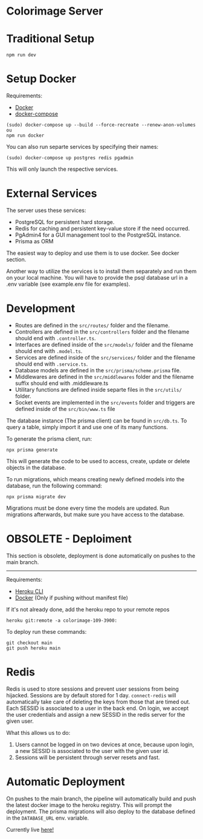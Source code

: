 # Colorimage Server

# Traditional Setup

```
npm run dev
```

# Setup Docker

Requirements:
- [Docker](https://www.docker.com/)
- [docker-compose](https://docs.docker.com/compose/install/)

```
(sudo) docker-compose up --build --force-recreate --renew-anon-volumes
ou
npm run docker
```

You can also run separte services by specifying their names:

```
(sudo) docker-compose up postgres redis pgadmin
```

This will only launch the respective services.

# External Services

The server uses these services:

- PostgreSQL for persistent hard storage.
- Redis for caching and persistent key-value store if the need occurred.
- PgAdmin4 for a GUI management tool to the PostgreSQL instance.
- Prisma as ORM

The easiest way to deploy and use them is to use docker. See docker section.

Another way to utilize the services is to install them separately and run them on your local machine. You will have to provide the psql database url in a .env variable (see example.env file for examples).

# Development

- Routes are defined in the `src/routes/` folder and the filename.
- Controllers are defined in the `src/controllers` folder and the filename should end with `.controller.ts`.
- Interfaces are defined inside of the `src/models/` folder and the filename should end with `.model.ts`.
- Services are defined inside of the `src/services/` folder and the filename should end with `.service.ts`.
- Database models are defined in the `src/prisma/scheme.prisma` file.
- Middlewares are defined in the `src/middlewares` folder and the filename suffix should end with .middleware.ts
- Utilitary functions are defined inside separte files in the `src/utils/` folder.
- Socket events are implemented in the `src/events` folder and triggers are defined inside of the `src/bin/www.ts` file 

The database instance (The prisma client) can be found in `src/db.ts`. To query a table, simply import it and use one of its many functions.

To generate the prisma client, run:

```
npx prisma generate
```

This will generate the code to be used to access, create, update or delete objects in the database. 

To run migrations, which means creating newly defined models into the database, run the following command:

```
npx prisma migrate dev
```

Migrations must be done every time the models are updated. Run migrations afterwards, but make sure you have access to the database.


# OBSOLETE - Deploiment

This section is obsolete, deployment is done automatically on pushes to the main branch.

--- 

Requirements:

- [Heroku CLI](https://devcenter.heroku.com/articles/heroku-cli)
- [Docker](https://www.docker.com/) (Only if pushing without manifest file)

If it's not already done, add the heroku repo to your remote repos

```
heroku git:remote -a colorimage-109-3900:
```
 
To deploy run these commands:

```
git checkout main
git push heroku main
```

# Redis

Redis is used to store sessions and prevent user sessions from being hijacked. Sessions are by default stored for 1 day. `connect-redis` will automatically take care of deleting the keys from those that are timed out. Each SESSID is associated to a user in the back end. On login, we accept the user credentials and assign a new SESSID in the redis server for the given user. 

What this allows us to do:

1. Users cannot be logged in on two devices at once, because upon login, a new SESSID is associated to the user with the given user id.
2. Sessions will be persistent through server resets and fast.

# Automatic Deployment

On pushes to the main branch, the pipeline will automatically build and push the latest docker image to the heroku registry. This will prompt the deployment. 
The prisma migrations will also deploy to the database defined in the `DATABASE_URL` env. variable.

Currently live [here!](https://colorimage-109-3900.herokuapp.com/)